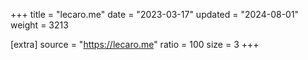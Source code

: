 +++
title = "lecaro.me"
date = "2023-03-17"
updated = "2024-08-01"
weight = 3213

[extra]
source = "https://lecaro.me"
ratio = 100
size = 3
+++
